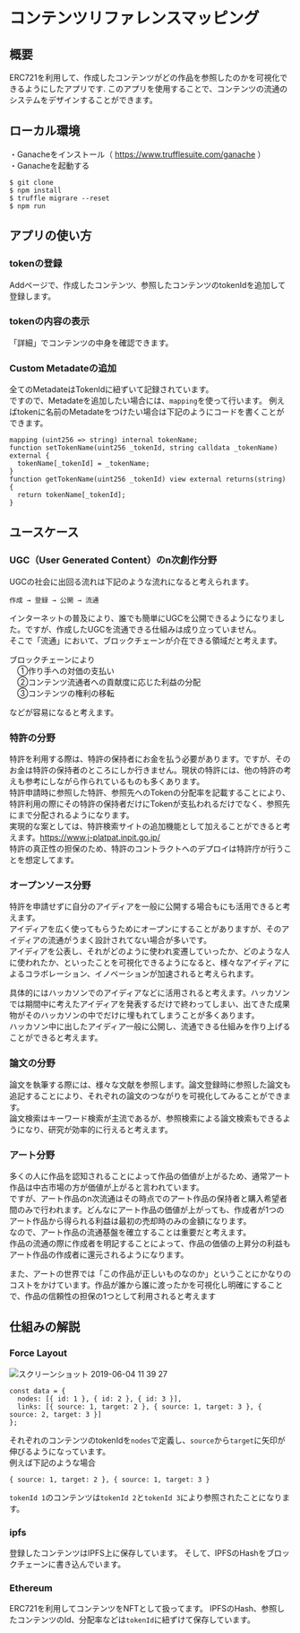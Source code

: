 # コンテンツリファレンスマッピング

## 概要
ERC721を利用して、作成したコンテンツがどの作品を参照したのかを可視化できるようにしたアプリです.
このアプリを使用することで、コンテンツの流通のシステムをデザインすることができます。

## ローカル環境

・Ganacheをインストール（ https://www.trufflesuite.com/ganache ）</br>
・Ganacheを起動する</br>

```
$ git clone 
$ npm install
$ truffle migrare --reset
$ npm run
```

## アプリの使い方

### tokenの登録

Addページで、作成したコンテンツ、参照したコンテンツのtokenIdを追加して登録します。

### tokenの内容の表示
「詳細」でコンテンツの中身を確認できます。

### Custom Metadateの追加
全てのMetadateはTokenIdに紐ずいて記録されています。</br>
ですので、Metadateを追加したい場合には、`mapping`を使って行います。
例えばtokenに名前のMetadateをつけたい場合は下記のようにコードを書くことができます。

```
mapping (uint256 => string) internal tokenName;
function setTokenName(uint256 _tokenId, string calldata _tokenName) external {
  tokenName[_tokenId] = _tokenName;
}
function getTokenName(uint256 _tokenId) view external returns(string) {
  return tokenName[_tokenId];
}
```

## ユースケース
### UGC（User Generated Content）のn次創作分野

UGCの社会に出回る流れは下記のような流れになると考えられます。
```
作成 → 登録 → 公開 → 流通
```
インターネットの普及により、誰でも簡単にUGCを公開できるようになりました。ですが、作成したUGCを流通できる仕組みは成り立っていません。</br>
そこで「流通」において、ブロックチェーンが介在できる領域だと考えます。</br>

ブロックチェーンにより</br>
　①作り手への対価の支払い</br>
　②コンテンツ流通者への貢献度に応じた利益の分配</br>
　③コンテンツの権利の移転</br>
 
などが容易になると考えます。

### 特許の分野

特許を利用する際は、特許の保持者にお金を払う必要があります。ですが、そのお金は特許の保持者のところにしか行きません。現状の特許には、他の特許の考えも参考にしながら作られているものも多くあります。</br>
特許申請時に参照した特許、参照先へのTokenの分配率を記載することにより、特許利用の際にその特許の保持者だけにTokenが支払われるだけでなく、参照先にまで分配されるようになります。</br>
実現的な案としては、特許検索サイトの追加機能として加えることができると考えます。https://www.j-platpat.inpit.go.jp/</br>
特許の真正性の担保のため、特許のコントラクトへのデプロイは特許庁が行うことを想定してます。</br>

### オープンソース分野

特許を申請せずに自分のアイディアを一般に公開する場合もにも活用できると考えます。</br>
アイディアを広く使ってもらうためにオープンにすることがありますが、そのアイディアの流通がうまく設計されてない場合が多いです。</br>
アイディアを公表し、それがどのように使われ変遷していったか、どのような人に使われたか、といったことを可視化できるようになると、様々なアイディアによるコラボレーション、イノベーションが加速されると考えられます。</br>

具体的にはハッカソンでのアイディアなどに活用されると考えます。ハッカソンでは期間中に考えたアイディアを発表するだけで終わってしまい、出てきた成果物がそのハッカソンの中でだけに埋もれてしまうことが多くあります。</br>
ハッカソン中に出したアイディア一般に公開し、流通できる仕組みを作り上げることができると考えます。</br>

### 論文の分野

論文を執筆する際には、様々な文献を参照します。論文登録時に参照した論文も追記することにより、それぞれの論文のつながりを可視化してみることができます。</br>
論文検索はキーワード検索が主流であるが、参照検索による論文検索もできるようになり、研究が効率的に行えると考えます。

### アート分野

多くの人に作品を認知されることによって作品の価値が上がるため、通常アート作品は中古市場の方が価値が上がると言われています。</br>
ですが、アート作品のn次流通はその時点でのアート作品の保持者と購入希望者間のみで行われます。どんなにアート作品の価値が上がっても、作成者が1つのアート作品から得られる利益は最初の売却時のみの金額になります。</br>
なので、アート作品の流通基盤を確立することは重要だと考えます。</br>
作品の流通の際に作成者を明記することによって、作品の価値の上昇分の利益もアート作品の作成者に還元されるようになります。</br>

また、アートの世界では「この作品が正しいものなのか」ということにかなりのコストをかけています。作品が誰から誰に渡ったかを可視化し明確にすることで、作品の信頼性の担保の1つとして利用されると考えます</br>

## 仕組みの解説
### Force Layout

![スクリーンショット 2019-06-04 11 39 27](https://user-images.githubusercontent.com/45360515/59407136-45d61600-8deb-11e9-9c33-21b7ac6d4a5a.png)

```
const data = {
  nodes: [{ id: 1 }, { id: 2 }, { id: 3 }],
  links: [{ source: 1, target: 2 }, { source: 1, target: 3 }, { source: 2, target: 3 }]
};
```

それぞれのコンテンツのtokenIdを`nodes`で定義し、`source`から`target`に矢印が伸びるようになっています。</br>
例えば下記のような場合

```
{ source: 1, target: 2 }, { source: 1, target: 3 }
```

`tokenId 1`のコンテンツは`tokenId 2`と`tokenId 3`により参照されたことになります。 

### ipfs
登録したコンテンツはIPFS上に保存しています。
そして、IPFSのHashをブロックチェーンに書き込んでいます。

### Ethereum

ERC721を利用してコンテンツをNFTとして扱ってます。
IPFSのHash、参照したコンテンツのId、分配率などは`tokenId`に紐ずけて保存しています。





